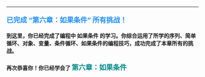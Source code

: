 ----------

#### <font color=#1E90FF size=4>**已完成 “第六章：如果条件” 所有挑战！**</font>



#### 到这里，你已经完成了编程中 **如果条件** 的学习。你综合运用了所学的序列、简单循环、对象、变量、条件循环、如果条件的编程技巧，成功完成了本章所有的挑战。
#### 再次恭喜你！你已经学会了 <font color=#008B8B size=4>**第六章：如果条件**</font>